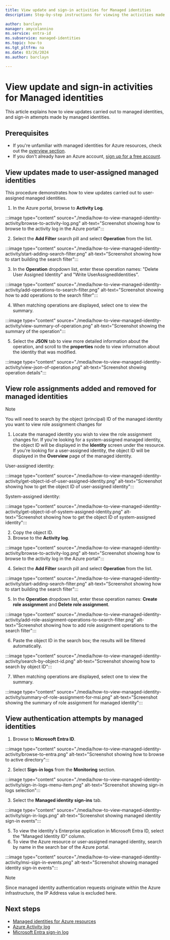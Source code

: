 ```yaml
---
title: View update and sign-in activities for Managed identities
description: Step-by-step instructions for viewing the activities made to managed identities, and authentications carried out by managed identities

author: barclayn
manager: amycolannino
ms.service: entra-id
ms.subservice: managed-identities
ms.topic: how-to
ms.tgt_pltfrm: na
ms.date: 03/26/2024
ms.author: barclayn

---
```


# View update and sign-in activities for Managed identities

This article explains how to view updates carried out to managed identities, and sign-in attempts made by managed identities.

## Prerequisites

- If you're unfamiliar with managed identities for Azure resources, check out the [overview section](overview.md).
- If you don't already have an Azure account, [sign up for a free account](https://azure.microsoft.com/free/).

## View updates made to user-assigned managed identities

This procedure demonstrates how to view updates carried out to user-assigned managed identities.

1. In the Azure portal, browse to **Activity Log**.

 :::image type="content" source="./media/how-to-view-managed-identity-activity/browse-to-activity-log.png" alt-text="Screenshot showing how to browse to the activity log in the Azure portal":::

2. Select the **Add Filter** search pill and select **Operation** from the list.

:::image type="content" source="./media/how-to-view-managed-identity-activity/start-adding-search-filter.png" alt-text="Screenshot showing how to start building the search filter":::

3. In the **Operation** dropdown list, enter these operation names: "Delete User Assigned Identity" and "Write UserAssignedIdentities".

:::image type="content" source="./media/how-to-view-managed-identity-activity/add-operations-to-search-filter.png" alt-text="Screenshot showing how to add operations to the search filter":::

4. When matching operations are displayed, select one to view the summary.

:::image type="content" source="./media/how-to-view-managed-identity-activity/view-summary-of-operation.png" alt-text="Screenshot showing the summary of the operation":::

5. Select the **JSON** tab to view more detailed information about the operation, and scroll to the **properties** node to view information about the identity that was modified.

:::image type="content" source="./media/how-to-view-managed-identity-activity/view-json-of-operation.png" alt-text="Screenshot showing operation details":::

## View role assignments added and removed for managed identities

 > [!NOTE] 
 > You will need to search by the object (principal) ID of the managed identity you want to view role assignment changes for

1. Locate the managed identity you wish to view the role assignment changes for. If you're looking for a system-assigned managed identity, the object ID will be displayed in the **Identity** screen under the resource. If you're looking for a user-assigned identity, the object ID will be displayed in the **Overview** page of the managed identity.

User-assigned identity:

:::image type="content" source="./media/how-to-view-managed-identity-activity/get-object-id-of-user-assigned-identity.png" alt-text="Screenshot showing how to get the object ID of user-assigned identity":::

System-assigned identity:

:::image type="content" source="./media/how-to-view-managed-identity-activity/get-object-id-of-system-assigned-identity.png" alt-text="Screenshot showing how to get the object ID of system-assigned identity":::

2. Copy the object ID.
3. Browse to the **Activity log**.

 :::image type="content" source="./media/how-to-view-managed-identity-activity/browse-to-activity-log.png" alt-text="Screenshot showing how to browse to the activity log in the Azure portal":::

4. Select the **Add Filter** search pill and select **Operation** from the list.

:::image type="content" source="./media/how-to-view-managed-identity-activity/start-adding-search-filter.png" alt-text="Screenshot showing how to start building the search filter":::

5. In the **Operation** dropdown list, enter these operation names: **Create role assignment** and **Delete role assignment**.

:::image type="content" source="./media/how-to-view-managed-identity-activity/add-role-assignment-operations-to-search-filter.png" alt-text="Screenshot showing how to add role assignment operations to the search filter":::

6. Paste the object ID in the search box; the results will be filtered automatically.

:::image type="content" source="./media/how-to-view-managed-identity-activity/search-by-object-id.png" alt-text="Screenshot showing how to search by object ID":::
 
7. When matching operations are displayed, select one to view the summary.
 
:::image type="content" source="./media/how-to-view-managed-identity-activity/summary-of-role-assignment-for-msi.png" alt-text="Screenshot showing the summary of role assignment for managed identity":::

## View authentication attempts by managed identities

1. Browse to **Microsoft Entra ID**.

:::image type="content" source="./media/how-to-view-managed-identity-activity/browse-to-entra.png" alt-text="Screenshot showing how to browse to active directory":::

2. Select **Sign-in logs** from the **Monitoring** section.

:::image type="content" source="./media/how-to-view-managed-identity-activity/sign-in-logs-menu-item.png" alt-text="Screenshot showing sign-in logs selection":::

3. Select the **Managed identity sign-ins** tab.

:::image type="content" source="./media/how-to-view-managed-identity-activity/sign-in-logs.png" alt-text="Screenshot showing managed identity sign-in events"::: 

5. To view the identity's Enterprise application in Microsoft Entra ID, select the "Managed Identity ID" column.
6. To view the Azure resource or user-assigned managed identity, search by name in the search bar of the Azure portal.

:::image type="content" source="./media/how-to-view-managed-identity-activity/msi-sign-in-events.png" alt-text="Screenshot showing managed identity sign-in events"::: 

 > [!NOTE] 
 > Since managed identity authentication requests originate within the Azure infrastructure, the IP Address value is excluded here.

## Next steps

* [Managed identities for Azure resources](./overview.md)
* [Azure Activity log](/azure/azure-monitor/essentials/activity-log)
* [Microsoft Entra sign-in log](~/identity/monitoring-health/concept-sign-ins.md)
